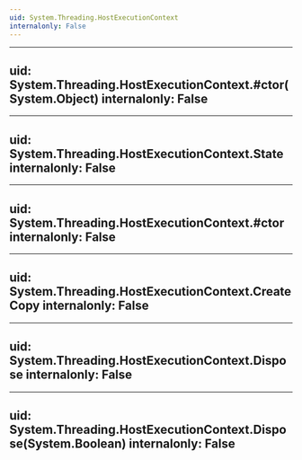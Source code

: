 ```yaml
---
uid: System.Threading.HostExecutionContext
internalonly: False
---
```


---
uid: System.Threading.HostExecutionContext.#ctor(System.Object)
internalonly: False
---

---
uid: System.Threading.HostExecutionContext.State
internalonly: False
---

---
uid: System.Threading.HostExecutionContext.#ctor
internalonly: False
---

---
uid: System.Threading.HostExecutionContext.CreateCopy
internalonly: False
---

---
uid: System.Threading.HostExecutionContext.Dispose
internalonly: False
---

---
uid: System.Threading.HostExecutionContext.Dispose(System.Boolean)
internalonly: False
---
